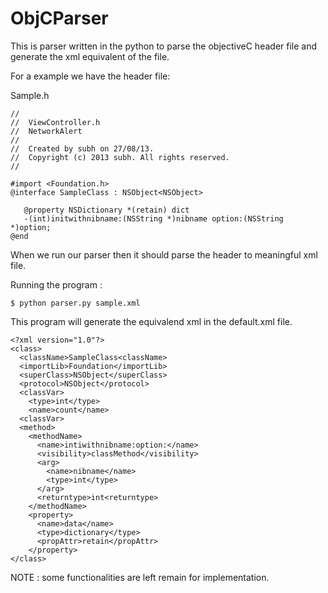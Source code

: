 ObjCParser
==========

This is parser written in the python to parse the objectiveC header file and generate the xml equivalent of the file.

For a example we have the header file:

Sample.h
```
//
//  ViewController.h
//  NetworkAlert
//
//  Created by subh on 27/08/13.
//  Copyright (c) 2013 subh. All rights reserved.
//

#import <Foundation.h>
@interface SampleClass : NSObject<NSObject>

   @property NSDictionary *(retain) dict
   -(int)initwithnibname:(NSString *)nibname option:(NSString *)option;
@end
```
When we run our parser then it should parse the header to meaningful xml file.

Running the program :
```
$ python parser.py sample.xml
```

This program will generate the equivalend xml in the default.xml file.
```
<?xml version="1.0"?>
<class>
  <className>SampleClass<className>
  <importLib>Foundation</importLib>
  <superClass>NSObject</superClass>
  <protocol>NSObject</protocol>
  <classVar>
    <type>int</type>
    <name>count</name>
  <classVar>
  <method>
    <methodName>
      <name>intiwithnibname:option:</name>
      <visibility>classMethod</visibility>
      <arg>
        <name>nibname</name>
        <type>int</type>
      </arg>
      <returntype>int<returntype>
    </methodName>
    <property>
      <name>data</name>
      <type>dictionary</type>
      <propAttr>retain</propAttr>
    </property>
</class>
```

NOTE : some functionalities are left remain for implementation.
